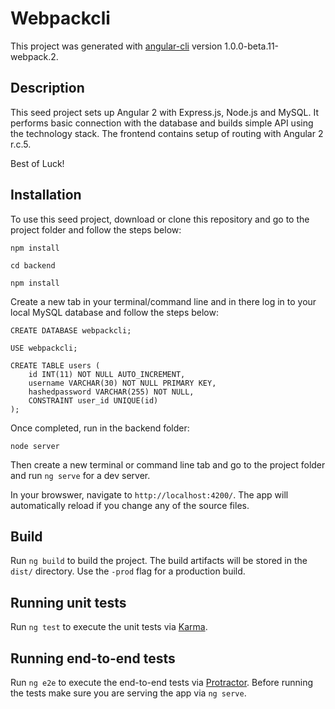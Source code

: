 # Webpackcli

This project was generated with [angular-cli](https://github.com/angular/angular-cli) version 1.0.0-beta.11-webpack.2.

## Description

This seed project sets up Angular 2 with Express.js, Node.js and MySQL. It performs basic connection with the database and builds simple API using the technology stack. The frontend contains setup of routing with Angular 2 r.c.5. 

Best of Luck!

## Installation

To use this seed project, download or clone this repository and go to the project folder and follow the steps below:

`npm install`

`cd backend`

`npm install`

Create a new tab in your terminal/command line and in there log in to your local MySQL database and follow the steps below:

`CREATE DATABASE webpackcli;`

`USE webpackcli;`

```mysql
CREATE TABLE users (
	id INT(11) NOT NULL AUTO_INCREMENT,
	username VARCHAR(30) NOT NULL PRIMARY KEY,
	hashedpassword VARCHAR(255) NOT NULL,
	CONSTRAINT user_id UNIQUE(id) 
);
```

Once completed, run in the backend folder:

`node server` 

Then create a new terminal or command line tab and go to the project folder and run `ng serve` for a dev server. 

In your browswer, navigate to `http://localhost:4200/`. The app will automatically reload if you change any of the source files.


## Build

Run `ng build` to build the project. The build artifacts will be stored in the `dist/` directory. Use the `-prod` flag for a production build.

## Running unit tests

Run `ng test` to execute the unit tests via [Karma](https://karma-runner.github.io).

## Running end-to-end tests

Run `ng e2e` to execute the end-to-end tests via [Protractor](http://www.protractortest.org/). 
Before running the tests make sure you are serving the app via `ng serve`.
